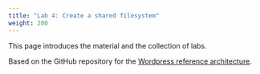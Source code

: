 ```yaml
---
title: "Lab 4: Create a shared filesystem"
weight: 200
---
```


This page introduces the material and the collection of labs.

Based on the GitHub repository for the [Wordpress reference architecture](https://github.com/aws-samples/aws-refarch-wordpress).
